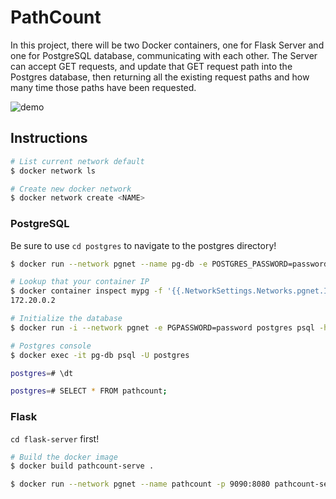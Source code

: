 # PathCount

In this project, there will be two Docker containers, one for Flask Server and one for PostgreSQL database, communicating with each other. The Server can accept GET requests, and update that GET request path into the Postgres database, then returning all the existing request paths and how many time those paths have been requested.


![demo](https://preview.ibb.co/d6DR50/Screen-Shot-2018-11-01-at-4-11-04-PM.png)

## Instructions

```bash
# List current network default
$ docker network ls

# Create new docker network
$ docker network create <NAME>
```

### PostgreSQL

Be sure to use `cd postgres` to  navigate to the postgres directory!

```bash
$ docker run --network pgnet --name pg-db -e POSTGRES_PASSWORD=password -d postgres

# Lookup that your container IP
$ docker container inspect mypg -f '{{.NetworkSettings.Networks.pgnet.IPAddress}}'
172.20.0.2

# Initialize the database
$ docker run -i --network pgnet -e PGPASSWORD=password postgres psql -h <IP_ADDRESS> -U postgres < init.sql

# Postgres console
$ docker exec -it pg-db psql -U postgres

postgres=# \dt

postgres=# SELECT * FROM pathcount;
```

### Flask

`cd flask-server` first!

```bash
# Build the docker image
$ docker build pathcount-serve .

$ docker run --network pgnet --name pathcount -p 9090:8080 pathcount-server
```
